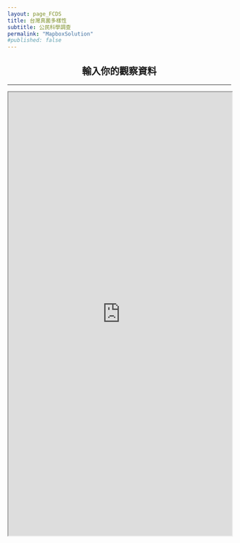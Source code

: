 ```yaml
---
layout: page_FCDS
title: 台灣真菌多樣性
subtitle: 公民科學調查
permalink: "MapboxSolution"
#published: false
---
```

<h2 style="text-align: center;">輸入你的觀察資料</h2>
<hr>
<div style="text-align:center;">
  <iframe src="https://script.google.com/macros/s/AKfycbxl92G9mscRqptOBeBv8R0DBeuxg54IcidrdOZ-Di7qd5h98HL67zDCFqUJ96_cKNdrag/exec" width="100%" height="1000" >
  </object>
</div>

